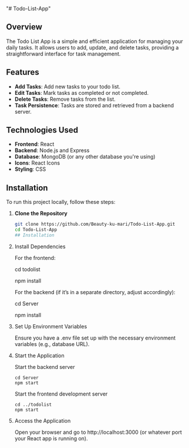 "# Todo-List-App" 

## Overview
The Todo List App is a simple and efficient application for managing your daily tasks. It allows users to add, update, and delete tasks, providing a straightforward interface for task management.

## Features
- **Add Tasks**: Add new tasks to your todo list.
- **Edit Tasks**: Mark tasks as completed or not completed.
- **Delete Tasks**: Remove tasks from the list.
- **Task Persistence**: Tasks are stored and retrieved from a backend server.

## Technologies Used

- **Frontend**: React
- **Backend**: Node.js and Express
- **Database**: MongoDB (or any other database you're using)
- **Icons**: React Icons
- **Styling**: CSS

## Installation

To run this project locally, follow these steps:

1. **Clone the Repository**

   ```bash
   git clone https://github.com/Beauty-ku-mari/Todo-List-App.git
   cd Todo-List-App
   ## Installation
   
2.  Install Dependencies

    For the frontend:

    cd todolist
    
    npm install


    For the backend (if it’s in a separate directory, adjust accordingly):
    
     cd Server
    
     npm install


3.  Set Up Environment Variables

      Ensure you have a .env file set up with the necessary environment variables (e.g., database URL).
    
4.   Start the Application
   
      Start the backend server
     
         cd Server
         npm start
       Start the frontend development server
     
         cd ../todolist
         npm start
5.    Access the Application

        Open your browser and go to http://localhost:3000 (or whatever port your React app is running on).  
